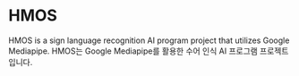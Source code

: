 # HMOS
HMOS is a sign language recognition AI program project that utilizes Google Mediapipe.
HMOS는 Google Mediapipe를 활용한 수어 인식 AI 프로그램 프로젝트입니다.
